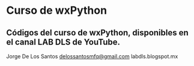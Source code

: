 Curso de wxPython
=================

Códigos del curso de wxPython, disponibles en el canal LAB DLS de YouTube.
--------------------------------------------------------------------------

Jorge De Los Santos
delossantosmfq@gmail.com
labdls.blogspot.mx
